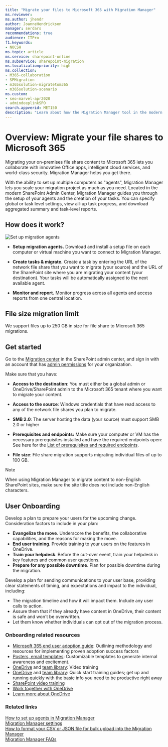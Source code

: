 ```yaml
---
title: "Migrate your files to Microsoft 365 with Migration Manager"
ms.reviewer: 
ms.author: jhendr
author: JoanneHendrickson
manager: serdars
recommendations: true
audience: ITPro
f1.keywords:
- NOCSH
ms.topic: article
ms.service: sharepoint-online
ms.subservice: sharepoint-migration
ms.localizationpriority: high
ms.collection: 
- M365-collaboration
- SPMigration
- m365solution-migratetom365
- m365solution-scenario
ms.custom:
- seo-marvel-apr2020
- admindeeplinkSPO
search.appverid: MET150
description: "Learn about how the Migration Manager tool in the modern SharePoint Admin Center works and how to get started with it."
---
```


# Overview: Migrate your file shares to Microsoft 365

Migrating your on-premises file share content to Microsoft 365 lets you collaborate with innovative Office apps, intelligent cloud services, and world-class security.  Migration Manager helps you get there.

With the ability to set up multiple computers as "agents", Migration Manager lets you scale your migration project as much as you need. Located in the modern SharePoint Admin Center, Migration Manager guides you through the setup of your agents and the creation of your tasks. You can specify global or task level settings, view all-up task progress, and download aggregated summary and task-level reports.

## How does it work?


![Set up migration agents](media/mm-flow-3box.png)

- **Setup migration agents.** Download and install a setup file on each computer or virtual machine you want to connect to Migration Manager.

- **Create tasks & migrate.** Create a task by entering the URL of the network file share that you want to migrate (your source) and the URL of the SharePoint site where you are migrating your content (your destination). Your tasks will be automatically assigned to the next available agent.

- **Monitor and report.** Monitor progress across all agents and access reports from one central location. 

## File size migration limit

We support files up to 250 GB in size for file share to Microsoft 365 migrations.


## Get started

Go to the <a href="https://go.microsoft.com/fwlink/?linkid=2185075" target="_blank">Migration center</a> in the SharePoint admin center, and sign in with an account that has [admin permissions](/sharepoint/sharepoint-admin-role) for your organization.

Make sure that you have:

- **Access to the destination**: You must either be a global admin or OneDrive/SharePoint admin to the Microsoft 365 tenant where you want to migrate your content. 

- **Access to the source**: Windows credentials that have read access to any of the network file shares you plan to migrate. 

- **SMB 2.0**:  The server hosting the data (your source) must support SMB 2.0 or higher 

- **Prerequisites and endpoints:** Make sure your computer or VM has the necessary prerequisites installed and have the required endpoints open:  See here for the [List of prerequisites and required endpoints](mm-prerequisites.md).
- **File size**:  File share migration supports migrating individual files of up to 100 GB.

>[!Note]
>When using Migration Manager to migrate content to non-English SharePoint sites, make sure the site title does not include non-English characters.


## User Onboarding

Develop a plan to prepare your users for the upcoming change. Consideration factors to include in your plan:

- **Evangelize the move**. Underscore the benefits, the collaborative capabilities, and the reasons for making the move.
- **End user training**.  Provide training to your users on the features in OneDrive.
- **Train your helpdesk**.  Before the cut-over event, train your helpdesk in key features and common user questions.
- **Prepare for any possible downtime**. Plan for possible downtime during the migration.

Develop a plan for sending communications to your user base, providing clear statements of timing, and expectations and impact to the individual, including:

- The migration timeline and how it will impact them. Include any user calls to action.
- Assure them that if they already have content in OneDrive, their content is safe and won't be overwritten.
- Let them know whether individuals can opt out of the migration process.

### Onboarding related resources

- [Microsoft 365 end user adoption guide](/office365/customlearning/champ_o365guide): Outlining methodology and resources for implementing proven adoption success factors
- [Posters, email templates](https://support.microsoft.com/office/create-and-use-site-templates-in-sharepoint-server-versions-60371b0f-00e0-4c49-a844-34759ebdd989): Customizable templates to generate internal awareness and excitement.
- [OneDrive](https://support.office.com/article/1f608184-b7e6-43ca-8753-2ff679203132) and [team library](https://support.office.com/article/551e190a-8fbe-47ae-a88a-798b443c46b1): Video training
- [OneDrive](https://support.office.com/article/a1397e56-61ec-4ed2-9dac-727bf8ac3357) and [team library](https://support.office.com/article/324a89ec-e77b-4475-b64a-13a0c14c45ec): Quick start training guides; get up and running quickly with the basic info you need to be productive right away
- [SharePoint video training](https://support.office.com/article/cb8ef501-84db-4427-ac77-ec2009fb8e23)
- [Work together with OneDrive](https://support.office.com/article/626cff9f-9a56-472b-a77d-b019d97eec8d)
- [Learn more about OneDrive](https://support.office.com/article/38acc14b-fd86-466e-b802-baece8107c86)

### Related links

[How to set up agents in Migration Manager](mm-setup-clients.md)</br>
[Migration Manager settings](mm-settings.md)</br>
[How to format your CSV or JSON file for bulk upload into the Migration Manager](mm-bulk-upload-format-csv-json.md)</br>
[Migration Manager FAQs](mm-faqs.md)</br>